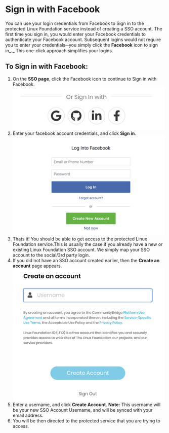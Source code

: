 # Sign in with Facebook

You can use your login credentials from Facebook to Sign in to the protected Linux Foundation service instead of creating a SSO account. The first time you sign in, you would enter your Facebook credentials to authenticate your Facebook account. Subsequent logins would not require you to enter your credentials⏤you simply click the **Facebook** icon to sign in_**.**_ This one-click approach simplifies your logins.

## To Sign in with Facebook: <a id="to-log-in-with-facebook"></a>

1. On the **SSO page**, click the Facebook icon to continue to Sign in with Facebook.        ![](../../.gitbook/assets/screen-shot-2020-05-05-at-2.19.18-am.png) 
2. Enter your facebook account credentials, and click **Sign in**.    ![Create Account](../../.gitbook/assets/screen-shot-2020-05-04-at-7.23.49-pm.png)
3. Thats it! You should be able to get access to the protected Linux Foundation service.This is usually the case if you already have a new or existing Linux Foundation SSO account. We simply map your SSO account to the social/3rd party login.
4. If you did not have an SSO account created earlier, then the **Create an account** page appears.                                                                          ![](../../.gitbook/assets/screen-shot-2020-05-05-at-2.27.26-am.png)
5. Enter a username, and click **Create Account**.  **Note:** This username will be your new SSO Account Username, and will be synced with your email address.
6. You will be then directed to the protected service that you are trying to access.



